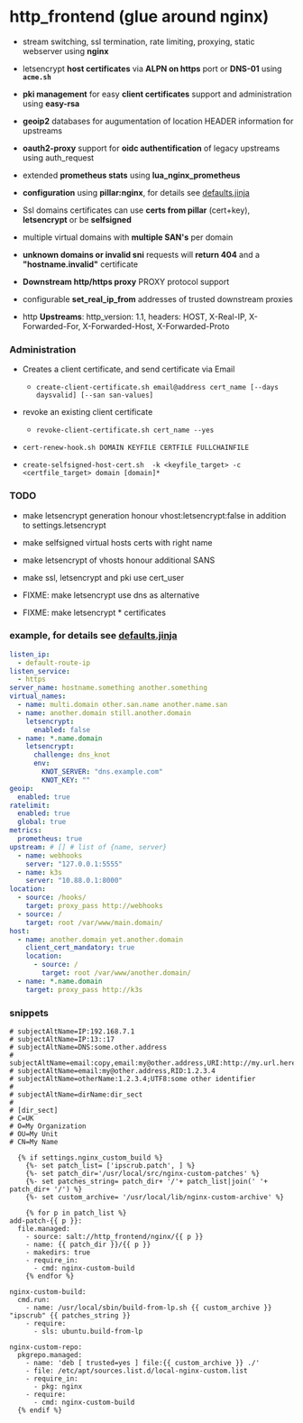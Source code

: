 # http_frontend (glue around nginx)

+ stream switching, ssl termination, rate limiting, proxying, static webserver using **nginx**

+ letsencrypt **host certificates** via **ALPN on https** port or **DNS-01** using **`acme.sh`**
+ **pki management** for easy **client certificates** support and administration using **easy-rsa**
+ **geoip2** databases for augumentation of location HEADER information for upstreams
+ **oauth2-proxy** support for **oidc authentification** of legacy upstreams using auth_request
+ extended **prometheus stats** using **lua_nginx_prometheus**
+ **configuration** using **pillar:nginx**, for details see [defaults.jinja](defaults.jinja)
+ Ssl domains certificates can use **certs from pillar** (cert+key), **letsencrypt** or be **selfsigned**
+ multiple virtual domains with **multiple SAN's** per domain
+ **unknown domains or invalid sni** requests will **return 404** and a **"hostname.invalid"** certificate
+ **Downstream http/https proxy** PROXY protocol support
+ configurable **set_real_ip_from** addresses of trusted downstream proxies
+ http **Upstreams**: http_version: 1.1, headers: HOST, X-Real-IP, X-Forwarded-For, X-Forwarded-Host, X-Forwarded-Proto

### Administration

+ Creates a client certificate, and send certificate via Email
  + `create-client-certificate.sh email@address cert_name [--days daysvalid] [--san san-values]`

+ revoke an existing client certificate
    + `revoke-client-certificate.sh cert_name --yes`

+ `cert-renew-hook.sh DOMAIN KEYFILE CERTFILE FULLCHAINFILE`

+ `create-selfsigned-host-cert.sh  -k <keyfile_target> -c <certfile_target> domain [domain]*`

### TODO

+ make letsencrypt generation honour vhost:letsencrypt:false in addition to settings.letsencrypt
+ make selfsigned virtual hosts certs with right name
+ make letsencrypt of vhosts honour additional SANS
+ make ssl, letsencrypt and pki use cert_user

+ FIXME: make letsencrypt use dns as alternative
+ FIXME: make letsencrypt * certificates

### example, for details see [defaults.jinja](defaults.jinja)

```yaml
listen_ip:
  - default-route-ip
listen_service:
  - https
server_name: hostname.something another.something
virtual_names:
  - name: multi.domain other.san.name another.name.san
  - name: another.domain still.another.domain
    letsencrypt:
      enabled: false
  - name: *.name.domain
    letsencrypt:
      challenge: dns_knot
      env:
        KNOT_SERVER: "dns.example.com"
        KNOT_KEY: ""
geoip:
  enabled: true
ratelimit:
  enabled: true
  global: true
metrics:
  prometheus: true
upstream: # [] # list of {name, server}
  - name: webhooks
    server: "127.0.0.1:5555"
  - name: k3s
    server: "10.88.0.1:8000"
location:
  - source: /hooks/
    target: proxy_pass http://webhooks
  - source: /
    target: root /var/www/main.domain/
host:
  - name: another.domain yet.another.domain
    client_cert_mandatory: true
    location:
      - source: /
        target: root /var/www/another.domain/
  - name: *.name.domain
    target: proxy_pass http://k3s
```

### snippets

```
# subjectAltName=IP:192.168.7.1
# subjectAltName=IP:13::17
# subjectAltName=DNS:some.other.address
# subjectAltName=email:copy,email:my@other.address,URI:http://my.url.here/
# subjectAltName=email:my@other.address,RID:1.2.3.4
# subjectAltName=otherName:1.2.3.4;UTF8:some other identifier
#
# subjectAltName=dirName:dir_sect
#
# [dir_sect]
# C=UK
# O=My Organization
# OU=My Unit
# CN=My Name
```

```
  {% if settings.nginx_custom_build %}
    {%- set patch_list= ['ipscrub.patch', ] %}
    {%- set patch_dir='/usr/local/src/nginx-custom-patches' %}
    {%- set patches_string= patch_dir+ '/'+ patch_list|join(' '+ patch_dir+ '/') %}
    {%- set custom_archive= '/usr/local/lib/nginx-custom-archive' %}

    {% for p in patch_list %}
add-patch-{{ p }}:
  file.managed:
    - source: salt://http_frontend/nginx/{{ p }}
    - name: {{ patch_dir }}/{{ p }}
    - makedirs: true
    - require_in:
      - cmd: nginx-custom-build
    {% endfor %}

nginx-custom-build:
  cmd.run:
    - name: /usr/local/sbin/build-from-lp.sh {{ custom_archive }} "ipscrub" {{ patches_string }}
    - require:
      - sls: ubuntu.build-from-lp

nginx-custom-repo:
  pkgrepo.managed:
    - name: 'deb [ trusted=yes ] file:{{ custom_archive }} ./'
    - file: /etc/apt/sources.list.d/local-nginx-custom.list
    - require_in:
      - pkg: nginx
    - require:
      - cmd: nginx-custom-build
  {% endif %}
```
